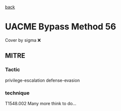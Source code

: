 [back](../index.md)
# UACME Bypass Method 56
Cover by sigma :x: 
## MITRE
### Tactic
privilege-escalation
defense-evasion
### technique
T1548.002
Many more think to do...